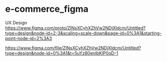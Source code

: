 # e-commerce_figma
UX Design
https://www.figma.com/proto/ZlNsXCyhXZhVw2NDjXldcm/Untitled?type=design&node-id=2-3&scaling=scale-down&page-id=0%3A1&starting-point-node-id=2%3A3


https://www.figma.com/file/ZlNsXCyhXZhVw2NDjXldcm/Untitled?type=design&node-id=0%3A1&t=5uYz80enlbKlP0oD-1
